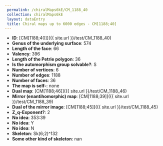 ```yaml
--- 
 permalink: /chiralMaps6kE/CM_1188_40 
 collection: chiralMaps6kE
 layout: dataEntry
 title: Chiral maps up to 6000 edges - CM[1188;40]
---
```


- **ID**: [CM[1188;40]]({{ site.url }}/test/CM_1188_40)
- **Genus of the underlying surface**: 574
- **Length of the face**: 66
- **Valency**: 396
- **Length of the Petrie polygon**: 36
- **Is the automorphism group solvable?**: S
- **Number of vertices**: 6
- **Number of edges**: 1188
- **Number of faces**: 36
- **The map is self-**: none
- **Dual map**: [CM[1188;46]]({{ site.url }}/test/CM_1188_46)
- **Mirror (enantihomorphic) map**: [CM[1188;39]]({{ site.url }}/test/CM_1188_39)
- **Dual of the mirror image**: [CM[1188;45]]({{ site.url }}/test/CM_1188_45)
- **Z_q-Exponent?**: 2
- **No idea**:  353:39
- **No idea**: Y
- **No idea**: N
- **Skeleton**: Sk(6;2)^132
- **Some other kind of skeleton**: nan
